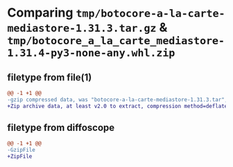 # Comparing `tmp/botocore-a-la-carte-mediastore-1.31.3.tar.gz` & `tmp/botocore_a_la_carte_mediastore-1.31.4-py3-none-any.whl.zip`

## filetype from file(1)

```diff
@@ -1 +1 @@
-gzip compressed data, was "botocore-a-la-carte-mediastore-1.31.3.tar", last modified: Fri Jul 14 01:46:31 2023, max compression
+Zip archive data, at least v2.0 to extract, compression method=deflate
```

## filetype from diffoscope

```diff
@@ -1 +1 @@
-GzipFile
+ZipFile
```

